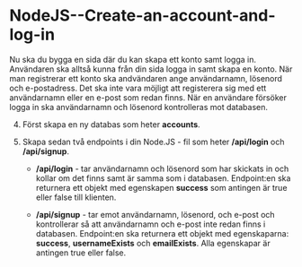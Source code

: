 # NodeJS--Create-an-account-and-log-in
Nu ska du bygga en sida där du kan skapa ett konto samt logga in. Användaren ska alltså kunna från din sida logga in samt skapa en konto. När man registrerar  ett konto ska andvändaren ange användarnamn, lösenord och e-postadress. Det ska inte vara möjligt att registerera sig med ett användarnamn eller en e-post som redan finns. När en användare försöker logga in ska användarnamn och lösenord kontrolleras mot databasen.

4. Först skapa en ny databas som heter **accounts**. 

5. Skapa sedan två endpoints i din Node.JS - fil som heter **/api/login** och **/api/signup**.
    * **/api/login** - tar användarnamn och lösenord som har skickats in och kollar om det finns samt är samma som i databasen. Endpoint:en ska returnera ett objekt med egenskapen **success** som antingen är true eller false till klienten.

    * **/api/signup** -  tar emot användarnamn, lösenord, och e-post och kontrollerar så att användarnamn och e-post inte redan finns i databasen. Endpoint:en ska returnera ett objekt med egenskaparna: **success**, **usernameExists** och **emailExists**. Alla egenskapar är antingen true eller false.
